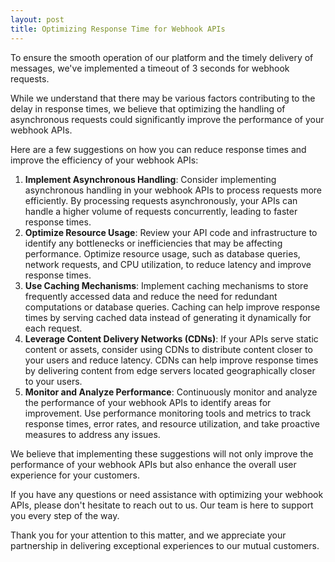 ```yaml
---
layout: post
title: Optimizing Response Time for Webhook APIs
---
```



To ensure the smooth operation of our platform and the timely delivery of messages, we've implemented a timeout of 3 seconds for webhook requests.

While we understand that there may be various factors contributing to the delay in response times, we believe that optimizing the handling of asynchronous requests could significantly improve the performance of your webhook APIs.

Here are a few suggestions on how you can reduce response times and improve the efficiency of your webhook APIs:

1. **Implement Asynchronous Handling**: Consider implementing asynchronous handling in your webhook APIs to process requests more efficiently. By processing requests asynchronously, your APIs can handle a higher volume of requests concurrently, leading to faster response times.
1. **Optimize Resource Usage**: Review your API code and infrastructure to identify any bottlenecks or inefficiencies that may be affecting performance. Optimize resource usage, such as database queries, network requests, and CPU utilization, to reduce latency and improve response times.
1. **Use Caching Mechanisms**: Implement caching mechanisms to store frequently accessed data and reduce the need for redundant computations or database queries. Caching can help improve response times by serving cached data instead of generating it dynamically for each request.
1. **Leverage Content Delivery Networks (CDNs)**: If your APIs serve static content or assets, consider using CDNs to distribute content closer to your users and reduce latency. CDNs can help improve response times by delivering content from edge servers located geographically closer to your users.
1. **Monitor and Analyze Performance**: Continuously monitor and analyze the performance of your webhook APIs to identify areas for improvement. Use performance monitoring tools and metrics to track response times, error rates, and resource utilization, and take proactive measures to address any issues.

We believe that implementing these suggestions will not only improve the performance of your webhook APIs but also enhance the overall user experience for your customers.

If you have any questions or need assistance with optimizing your webhook APIs, please don't hesitate to reach out to us. Our team is here to support you every step of the way.

Thank you for your attention to this matter, and we appreciate your partnership in delivering exceptional experiences to our mutual customers.

